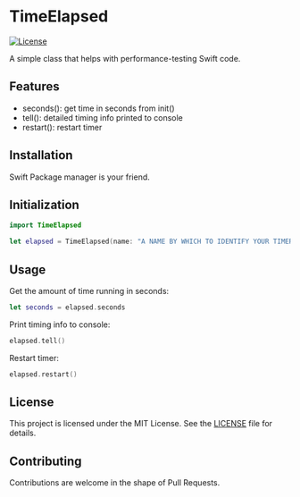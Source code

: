 # TimeElapsed

[![License](https://img.shields.io/badge/License-MIT-blue.svg)](LICENSE)

A simple class that helps with performance-testing Swift code.

## Features

- seconds(): get time in seconds from init()
- tell(): detailed timing info printed to console
- restart(): restart timer

## Installation

Swift Package manager is your friend.

## Initialization

```swift
import TimeElapsed

let elapsed = TimeElapsed(name: "A NAME BY WHICH TO IDENTIFY YOUR TIMER")
```

## Usage

Get the amount of time running in seconds:

```swift
let seconds = elapsed.seconds
```

Print timing info to console:

```swift
elapsed.tell()
```

Restart timer:

```swift
elapsed.restart()
```

## License

This project is licensed under the MIT License. See the [LICENSE](LICENSE) file for details.

## Contributing

Contributions are welcome in the shape of Pull Requests.
